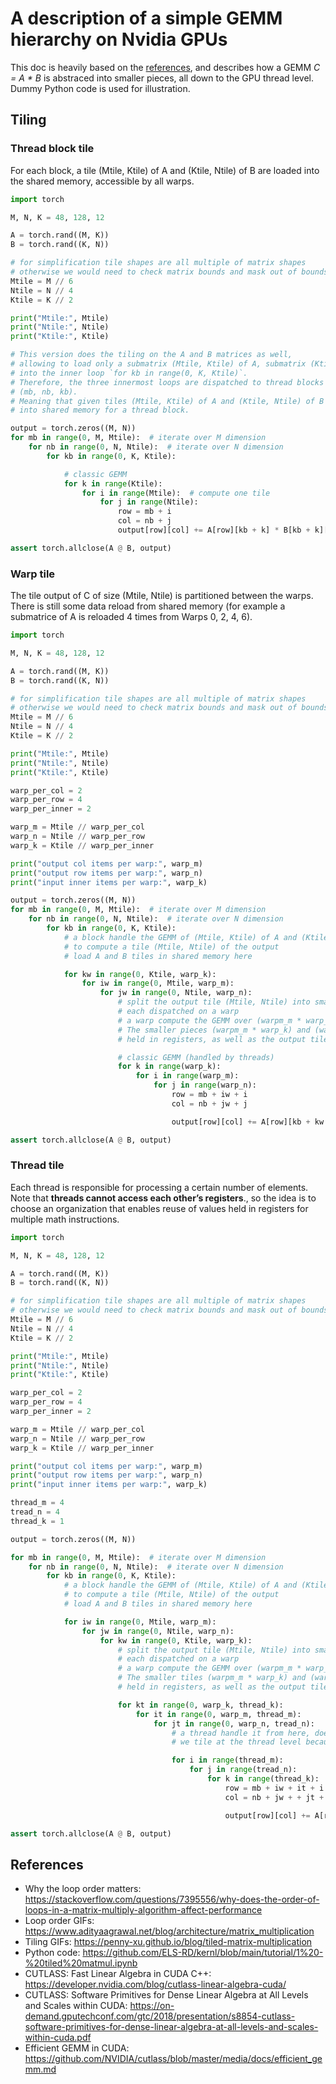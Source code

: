 # A description of a simple GEMM hierarchy on Nvidia GPUs

This doc is heavily based on the [references](#references), and describes how a GEMM *C = A * B* is abstraced into smaller pieces, all down to the GPU thread level. Dummy Python code is used for illustration.

## Tiling

### Thread block tile

For each block, a tile (Mtile, Ktile) of A and (Ktile, Ntile) of B are loaded into the shared memory, accessible by all warps.

```python
import torch

M, N, K = 48, 128, 12

A = torch.rand((M, K))
B = torch.rand((K, N))

# for simplification tile shapes are all multiple of matrix shapes
# otherwise we would need to check matrix bounds and mask out of bounds values by 0s in tiles
Mtile = M // 6
Ntile = N // 4
Ktile = K // 2

print("Mtile:", Mtile)
print("Ntile:", Ntile)
print("Ktile:", Ktile)

# This version does the tiling on the A and B matrices as well,
# allowing to load only a submatrix (Mtile, Ktile) of A, submatrix (Ktile, Ntile) of B
# into the inner loop `for kb in range(0, K, Ktile)`.
# Therefore, the three innermost loops are dispatched to thread blocks for each
# (mb, nb, kb).
# Meaning that given tiles (Mtile, Ktile) of A and (Ktile, Ntile) of B are loaded
# into shared memory for a thread block.

output = torch.zeros((M, N))
for mb in range(0, M, Mtile):  # iterate over M dimension
    for nb in range(0, N, Ntile):  # iterate over N dimension
        for kb in range(0, K, Ktile):

            # classic GEMM
            for k in range(Ktile):
                for i in range(Mtile):  # compute one tile
                    for j in range(Ntile):
                        row = mb + i
                        col = nb + j
                        output[row][col] += A[row][kb + k] * B[kb + k][col]

assert torch.allclose(A @ B, output)
```


### Warp tile

The tile output of C of size (Mtile, Ntile) is partitioned between the warps. There is still some data reload from shared memory (for example a submatrice of A is reloaded 4 times from Warps 0, 2, 4, 6).

```python
import torch

M, N, K = 48, 128, 12

A = torch.rand((M, K))
B = torch.rand((K, N))

# for simplification tile shapes are all multiple of matrix shapes
# otherwise we would need to check matrix bounds and mask out of bounds values by 0s in tiles
Mtile = M // 6
Ntile = N // 4
Ktile = K // 2

print("Mtile:", Mtile)
print("Ntile:", Ntile)
print("Ktile:", Ktile)

warp_per_col = 2
warp_per_row = 4
warp_per_inner = 2

warp_m = Mtile // warp_per_col
warp_n = Ntile // warp_per_row
warp_k = Ktile // warp_per_inner

print("output col items per warp:", warp_m)
print("output row items per warp:", warp_n)
print("input inner items per warp:", warp_k)

output = torch.zeros((M, N))
for mb in range(0, M, Mtile):  # iterate over M dimension
    for nb in range(0, N, Ntile):  # iterate over N dimension
        for kb in range(0, K, Ktile):
            # a block handle the GEMM of (Mtile, Ktile) of A and (Ktile, Ntile) of B
            # to compute a tile (Mtile, Ntile) of the output
            # load A and B tiles in shared memory here

            for kw in range(0, Ktile, warp_k):
                for iw in range(0, Mtile, warp_m):
                    for jw in range(0, Ntile, warp_n):
                        # split the output tile (Mtile, Ntile) into smaller ones (warpm_m, warp_n)
                        # each dispatched on a warp
                        # a warp compute the GEMM over (warpm_m * warp_k) and (warp_k * warp_n)
                        # The smaller pieces (warpm_m * warp_k) and (warp_k * warp_n) are
                        # held in registers, as well as the output tile

                        # classic GEMM (handled by threads)
                        for k in range(warp_k):
                            for i in range(warp_m):
                                for j in range(warp_n):
                                    row = mb + iw + i
                                    col = nb + jw + j

                                    output[row][col] += A[row][kb + kw + k] * B[kb + kw + k][col]

assert torch.allclose(A @ B, output)
```

### Thread tile

Each thread is responsible for processing a certain number of elements. Note that **threads cannot access each other’s registers**., so the idea is to choose an organization that enables reuse of values held in registers for multiple math instructions.

```python
import torch

M, N, K = 48, 128, 12

A = torch.rand((M, K))
B = torch.rand((K, N))

# for simplification tile shapes are all multiple of matrix shapes
# otherwise we would need to check matrix bounds and mask out of bounds values by 0s in tiles
Mtile = M // 6
Ntile = N // 4
Ktile = K // 2

print("Mtile:", Mtile)
print("Ntile:", Ntile)
print("Ktile:", Ktile)

warp_per_col = 2
warp_per_row = 4
warp_per_inner = 2

warp_m = Mtile // warp_per_col
warp_n = Ntile // warp_per_row
warp_k = Ktile // warp_per_inner

print("output col items per warp:", warp_m)
print("output row items per warp:", warp_n)
print("input inner items per warp:", warp_k)

thread_m = 4
tread_n = 4
thread_k = 1

output = torch.zeros((M, N))

for mb in range(0, M, Mtile):  # iterate over M dimension
    for nb in range(0, N, Ntile):  # iterate over N dimension
        for kb in range(0, K, Ktile):
            # a block handle the GEMM of (Mtile, Ktile) of A and (Ktile, Ntile) of B
            # to compute a tile (Mtile, Ntile) of the output
            # load A and B tiles in shared memory here

            for iw in range(0, Mtile, warp_m):
                for jw in range(0, Ntile, warp_n):
                    for kw in range(0, Ktile, warp_k):
                        # split the output tile (Mtile, Ntile) into smaller ones (warpm_m, warp_n)
                        # each dispatched on a warp
                        # a warp compute the GEMM over (warpm_m * warp_k) and (warp_k * warp_n)
                        # The smaller tiles (warpm_m * warp_k) and (warp_k * warp_n) are
                        # held in registers, as well as the output tile

                        for kt in range(0, warp_k, thread_k):
                            for it in range(0, warp_m, thread_m):
                                for jt in range(0, warp_n, tread_n):
                                    # a thread handle it from here, does a classic GEMM
                                    # we tile at the thread level because registers are not shared

                                    for i in range(thread_m):
                                        for j in range(tread_n):
                                            for k in range(thread_k):
                                                row = mb + iw + it + i
                                                col = nb + jw + + jt + j

                                                output[row][col] += A[row][kb + kw + kt + k] * B[kb + kw + kt + k][col]

assert torch.allclose(A @ B, output)
```

## References

* Why the loop order matters: https://stackoverflow.com/questions/7395556/why-does-the-order-of-loops-in-a-matrix-multiply-algorithm-affect-performance
* Loop order GIFs: https://www.adityaagrawal.net/blog/architecture/matrix_multiplication
* Tiling GIFs: https://penny-xu.github.io/blog/tiled-matrix-multiplication
* Python code: https://github.com/ELS-RD/kernl/blob/main/tutorial/1%20-%20tiled%20matmul.ipynb
* CUTLASS: Fast Linear Algebra in CUDA C++: https://developer.nvidia.com/blog/cutlass-linear-algebra-cuda/
* CUTLASS: Software Primitives for Dense Linear Algebra at All Levels and Scales within CUDA: https://on-demand.gputechconf.com/gtc/2018/presentation/s8854-cutlass-software-primitives-for-dense-linear-algebra-at-all-levels-and-scales-within-cuda.pdf
* Efficient GEMM in CUDA: https://github.com/NVIDIA/cutlass/blob/master/media/docs/efficient_gemm.md
